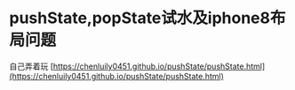 # pushState,popState试水及iphone8布局问题

自己弄着玩
[https://chenluily0451.github.io/pushState/pushState.html](https://chenluily0451.github.io/pushState/pushState.html)
